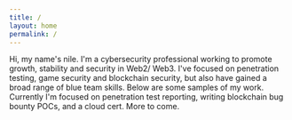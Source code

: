 ```yaml
---
title: /
layout: home
permalink: /
---
```


Hi, my name's nile. I'm a cybersecurity professional working to promote growth, stability and security in Web2/ Web3. I've focused on penetration testing, game security and blockchain security, but also have gained a broad range of blue team skills. Below are some samples of my work. Currently I'm focused on penetration test reporting, writing blockchain bug bounty POCs, and a cloud cert. More to come.
